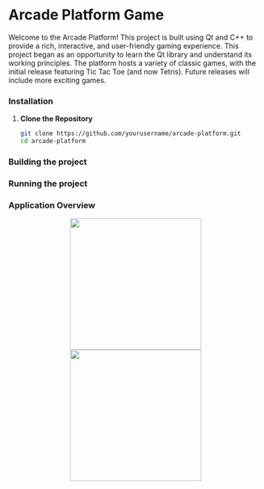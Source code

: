 # Arcade Platform Game

Welcome to the Arcade Platform! This project is built using Qt and C++ to provide a rich, interactive, and user-friendly gaming experience. This project began as an opportunity to learn the Qt library and understand its working principles. The platform hosts a variety of classic games, with the initial release featuring Tic Tac Toe (and now Tetris). Future releases will include more exciting games.

### Installation

1. **Clone the Repository**
   ```bash
   git clone https://github.com/yourusername/arcade-platform.git
   cd arcade-platform

### Building the project

### Running the project

### Application Overview
<p align="center">
    <img src="https://github.com/mataruzz/ArcadePlayground/blob/main/Images/TicTacToe/Samples/TicTacToe.gif" height="260">
    <img src="https://github.com/mataruzz/ArcadePlayground/blob/main/Images/Tetris/Samples/Tetris.gif" height="260">
</p>



<!-- ![Alt Text](.Images/TicTacToe/Samples/TicTacToe.gif) -->

